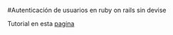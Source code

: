 #Autenticación de usuarios en ruby on rails sin devise

Tutorial en esta [pagina](http://vincentblog.me/posts/autenticacion-y-login-de-usuarios-con-ruby-on-rails-sin-devise)